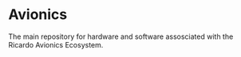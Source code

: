# Avionics
The main repository for hardware and software assosciated with the Ricardo Avionics Ecosystem.
